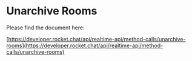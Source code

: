 # Unarchive Rooms

Please find the document here: 

[https://developer.rocket.chat/api/realtime-api/method-calls/unarchive-rooms](https://developer.rocket.chat/api/realtime-api/method-calls/unarchive-rooms)

